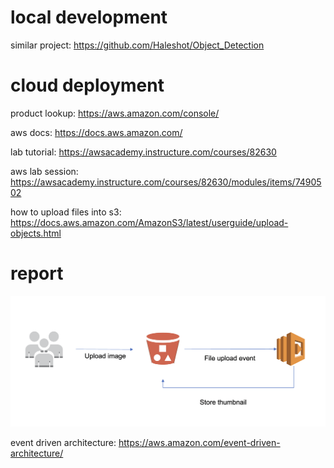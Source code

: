 # local development

similar project: https://github.com/Haleshot/Object_Detection

# cloud deployment

product lookup: https://aws.amazon.com/console/

aws docs: https://docs.aws.amazon.com/

lab tutorial: https://awsacademy.instructure.com/courses/82630

aws lab session: https://awsacademy.instructure.com/courses/82630/modules/items/7490502

how to upload files into s3: https://docs.aws.amazon.com/AmazonS3/latest/userguide/upload-objects.html

# report

![](./assets/explained.png)

event driven architecture: https://aws.amazon.com/event-driven-architecture/
